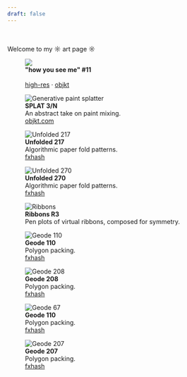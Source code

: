 ```yaml
---
draft: false
---
```


<br> <br>
Welcome to my ☼ art page ☼

<div class="absolute">
  <figure class="wide padded" style="margin-top: 0">
    <img src="/img/art/how-you-see-me/high-res/how-you-see-me-11.webp">
    <figcaption>
      <b>"how you see me" #11</b> 
      <br>
      <br>
      <a href="/img/art/how-you-see-me/high-res/how-you-see-me-11.png">high-res</a> · <a href="https://objkt.com/asset/KT1Q6cr9sscJYtL4m9CpVscu2SpqUxe9yZoo/11">objkt</a>
    </figcaption> 
  </figure>

  <figure class="wide extra-padded">
    <img src="/img/art/splat/3.webp" alt="Generative paint splatter">
    <figcaption><b>SPLAT 3/N</b> 
    <br>
    An abstract take on paint mixing.
    <br>
    <a href="https://objkt.com/asset/hicetnunc/548406">objkt.com</a></figcaption> 
  </figure>

  <div class="grid-2">
    <figure class="wide padded">
      <img src="/img/art/unfolded/1000x1000/217.webp" alt="Unfolded 217">
      <figcaption><b>Unfolded 217</b> 
      <br>
      Algorithmic paper fold patterns.
      <br>
      <a href="https://www.fxhash.xyz/gentk/slug/unfolded-217">fxhash</a>
      </figcaption> 
    </figure>
    <figure class="wide padded">
      <img src="/img/art/unfolded/1000x1000/270.webp" alt="Unfolded 270">
      <figcaption><b>Unfolded 270</b>
      <br>
      Algorithmic paper fold patterns.
      <br>
      <a href="https://www.fxhash.xyz/gentk/slug/unfolded-217">fxhash</a>
      </figcaption> 
    </figure>
  </div>

  <figure class="wide extra-padded">
    <img src="/img/art/ribbons/high-res/R3.jpg" alt="Ribbons">
    <figcaption><b>Ribbons R3</b> 
    <br>
    Pen plots of virtual ribbons, composed for symmetry.
    <br>
  </figure>

  <div class="grid-2">
    <figure class="wide padded">
      <img src="/img/art/geode/2000x2000/110.webp" alt="Geode 110">
      <figcaption><b>Geode 110</b> 
      <br>
      Polygon packing.
      <br>
      <a href="https://www.fxhash.xyz/gentk/slug/geode-110">fxhash</a>
      </figcaption> 
    </figure>
    <figure class="wide padded">
      <img src="/img/art/geode/2000x2000/208.webp" alt="Geode 208">
      <figcaption><b>Geode 208</b> 
      <br>
      Polygon packing.
      <br>
      <a href="https://www.fxhash.xyz/gentk/slug/geode-208">fxhash</a>
      </figcaption> 
    </figure>
  </div>

  <div class="grid-2">
    <figure class="wide padded">
      <img src="/img/art/geode/2000x2000/67.webp" alt="Geode 67">
      <figcaption><b>Geode 110</b> 
      <br>
      Polygon packing.
      <br>
      <a href="https://www.fxhash.xyz/gentk/slug/geode-67">fxhash</a>
      </figcaption> 
    </figure>
    <figure class="wide padded">
      <img src="/img/art/geode/2000x2000/207.webp" alt="Geode 207">
      <figcaption><b>Geode 207</b> 
      <br>
      Polygon packing.
      <br>
      <a href="https://www.fxhash.xyz/gentk/slug/geode-207">fxhash</a>
      </figcaption> 
    </figure>
  </div>
</div>

